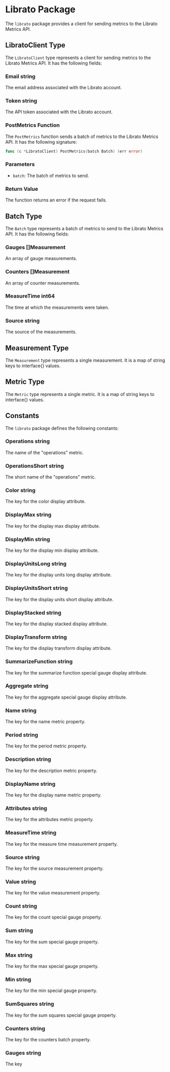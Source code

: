 # Librato Package

The `librato` package provides a client for sending metrics to the Librato Metrics API.

## LibratoClient Type

The `LibratoClient` type represents a client for sending metrics to the Librato Metrics API. It has the following fields:

### Email string

The email address associated with the Librato account.

### Token string

The API token associated with the Librato account.

### PostMetrics Function

The `PostMetrics` function sends a batch of metrics to the Librato Metrics API. It has the following signature:

```go
func (c *LibratoClient) PostMetrics(batch Batch) (err error)
```

### Parameters

- `batch`: The batch of metrics to send.

### Return Value

The function returns an error if the request fails.

## Batch Type

The `Batch` type represents a batch of metrics to send to the Librato Metrics API. It has the following fields:

### Gauges []Measurement

An array of gauge measurements.

### Counters []Measurement

An array of counter measurements.

### MeasureTime int64

The time at which the measurements were taken.

### Source string

The source of the measurements.

## Measurement Type

The `Measurement` type represents a single measurement. It is a map of string keys to interface{} values.

## Metric Type

The `Metric` type represents a single metric. It is a map of string keys to interface{} values.

## Constants

The `librato` package defines the following constants:

### Operations string

The name of the "operations" metric.

### OperationsShort string

The short name of the "operations" metric.

### Color string

The key for the color display attribute.

### DisplayMax string

The key for the display max display attribute.

### DisplayMin string

The key for the display min display attribute.

### DisplayUnitsLong string

The key for the display units long display attribute.

### DisplayUnitsShort string

The key for the display units short display attribute.

### DisplayStacked string

The key for the display stacked display attribute.

### DisplayTransform string

The key for the display transform display attribute.

### SummarizeFunction string

The key for the summarize function special gauge display attribute.

### Aggregate string

The key for the aggregate special gauge display attribute.

### Name string

The key for the name metric property.

### Period string

The key for the period metric property.

### Description string

The key for the description metric property.

### DisplayName string

The key for the display name metric property.

### Attributes string

The key for the attributes metric property.

### MeasureTime string

The key for the measure time measurement property.

### Source string

The key for the source measurement property.

### Value string

The key for the value measurement property.

### Count string

The key for the count special gauge property.

### Sum string

The key for the sum special gauge property.

### Max string

The key for the max special gauge property.

### Min string

The key for the min special gauge property.

### SumSquares string

The key for the sum squares special gauge property.

### Counters string

The key for the counters batch property.

### Gauges string

The key